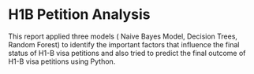# H1B Petition Analysis

This report applied three models ( Naive Bayes Model, Decision Trees, Random Forest) to identify the important factors that influence the final status of H1-B visa petitions and also tried to predict the final outcome of H1-B visa petitions using Python.





